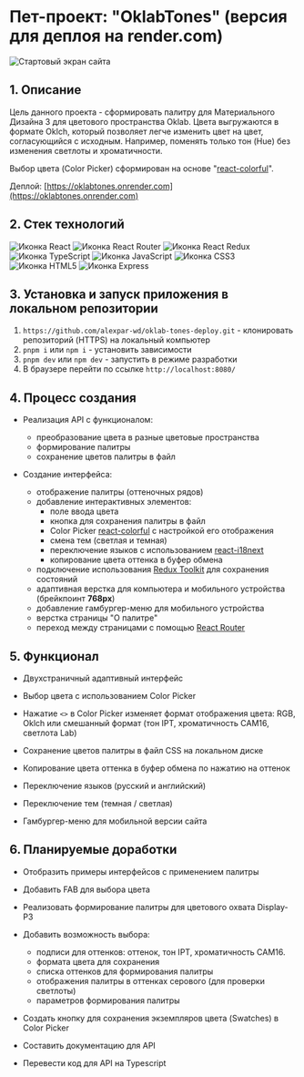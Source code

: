 # Пет-проект: "OklabTones" (версия для деплоя на render.com)

![Стартовый экран сайта](https://github.com/alexpar-wd/oklch-tones/assets/147814350/102474f0-b738-4500-8900-10673a44f3ba)

## 1. Описание

Цель данного проекта - сформировать палитру для Материального Дизайна 3 для цветового пространства Oklab. Цвета выгружаются в формате Oklch, который позволяет легче изменить цвет на цвет, согласующийся с исходным. Например, поменять только тон (Hue) без изменения светлоты и хроматичности.

Выбор цвета (Color Picker) сформирован на основе "[react-colorful](https://www.npmjs.com/package/react-colorful)".

Деплой: [https://oklabtones.onrender.com](https://oklabtones.onrender.com)

## 2. Стек технологий

![Иконка React](https://img.shields.io/badge/React-20232A?logo=react&style=for-the-badge)
![Иконка React Router](https://img.shields.io/badge/React_Router-CA4245?logo=react-router&logoColor=white&style=for-the-badge)
![Иконка React Redux](https://img.shields.io/badge/React_Redux-764ABC?logo=redux&logoColor=white&style=for-the-badge)
![Иконка TypeScript](https://img.shields.io/badge/TypeScript-3178C6?logo=typescript&logoColor=white&style=for-the-badge)
![Иконка JavaScript](https://img.shields.io/badge/JavaScript-323330?logo=javascript&logoColor=F7DF1E&style=for-the-badge)
![Иконка CSS3](https://img.shields.io/badge/CSS3-1572B6?logo=css3&logoColor=white&style=for-the-badge)
![Иконка HTML5](https://img.shields.io/badge/HTML5-E34F26?logo=html5&logoColor=white&style=for-the-badge)
![Иконка Express](https://img.shields.io/badge/Express-000?logo=express&logoColor=white&style=for-the-badge)

## 3. Установка и запуск приложения в локальном репозитории

1. `https://github.com/alexpar-wd/oklab-tones-deploy.git` - клонировать репозиторий (HTTPS) на локальный компьютер
2. `pnpm i` или `npm i` - установить зависимости
4. `pnpm dev` или `npm dev` - запустить в режиме разработки
5. В браузере перейти по ссылке `http://localhost:8080/`

## 4. Процесс создания

- Реализация API с функционалом:
    - преобразование цвета в разные цветовые пространства
    - формирование палитры
    - сохранение цветов палитры в файл

- Создание интерфейса:
    - отображение палитры (оттеночных рядов)
    - добавление интерактивных элементов:
        - поле ввода цвета
        - кнопка для сохранения палитры в файл
        - Color Picker [react-colorful](https://www.npmjs.com/package/react-colorful) c настройкой его отображения
        - смена тем (светлая и темная)
        - переключение языков с использованием [react-i18next](https://www.npmjs.com/package/react-i18next)
        - копирование цвета оттенка в буфер обмена
    - подключение использования [Redux Toolkit](https://www.npmjs.com/package/@reduxjs/toolkit) для сохранения состояний
    - адаптивная верстка для компьютера и мобильного устройства (брейкпоинт **768px**)
    - добавление гамбургер-меню для мобильного устройства
    - верстка страницы "О палитре"
    - переход между страницами с помощью [React Router](https://www.npmjs.com/package/react-router-dom)

## 5. Функционал

- Двухстраничный адаптивный интерфейс

- Выбор цвета с использованием Color Picker
- Нажатие `<>` в Color Picker изменяет формат отображения цвета: RGB, Oklch или смешанный формат (тон IPT, хроматичность CAM16, светлота Lab)
- Сохранение цветов палитры в файл CSS на локальном диске
- Копирование цвета оттенка в буфер обмена по нажатию на оттенок
- Переключение языков (русский и английский)
- Переключение тем (темная / светлая)
- Гамбургер-меню для мобильной версии сайта

## 6. Планируемые доработки

- Отобразить примеры интерфейсов с применением палитры

- Добавить FAB для выбора цвета
- Реализовать формирование палитры для цветового охвата Display-P3
- Добавить возможность выбора:
    - подписи для оттенков: оттенок, тон IPT, хроматичность CAM16.
    - формата цвета для сохранения
    - списка оттенков для формирования палитры
    - отображения палитры в оттенках серового (для проверки светлоты)
    - параметров формирования палитры
- Создать кнопку для сохранения экземпляров цвета (Swatches) в Color Picker
- Cоставить документацию для API
- Перевести код для API на Typescript